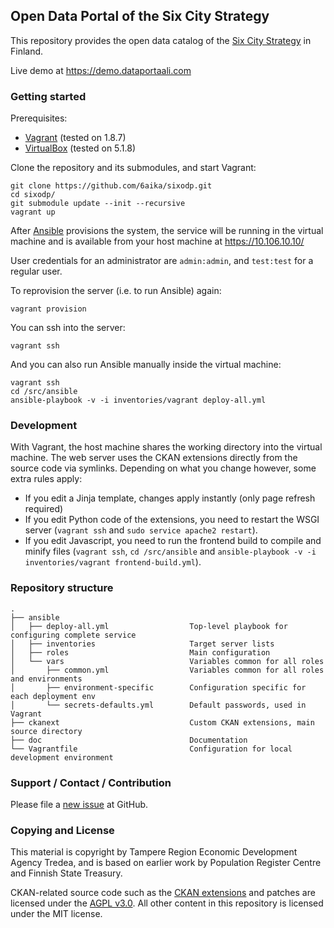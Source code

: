 ## Open Data Portal of the Six City Strategy

This repository provides the open data catalog of the [Six City Strategy](http://6aika.fi/in-english/) in Finland.

Live demo at https://demo.dataportaali.com

### Getting started

Prerequisites:

- [Vagrant](https://www.vagrantup.com/) (tested on 1.8.7)
- [VirtualBox](https://www.virtualbox.org/) (tested on 5.1.8)

Clone the repository and its submodules, and start Vagrant:

    git clone https://github.com/6aika/sixodp.git
    cd sixodp/
    git submodule update --init --recursive
    vagrant up

After [Ansible](http://www.ansible.com/) provisions the system, the service will be running in the virtual machine and is available from your host machine at https://10.106.10.10/

User credentials for an administrator are `admin:admin`, and `test:test` for a regular user.

To reprovision the server (i.e. to run Ansible) again:

    vagrant provision

You can ssh into the server:

    vagrant ssh

And you can also run Ansible manually inside the virtual machine:

    vagrant ssh
    cd /src/ansible
    ansible-playbook -v -i inventories/vagrant deploy-all.yml

### Development

With Vagrant, the host machine shares the working directory into the virtual machine. The web server uses the CKAN extensions directly from the source code via symlinks. Depending on what you change however, some extra rules apply:

- If you edit a Jinja template, changes apply instantly (only page refresh required)
- If you edit Python code of the extensions, you need to restart the WSGI server (`vagrant ssh` and `sudo service apache2 restart`).
- If you edit Javascript, you need to run the frontend build to compile and minify files (`vagrant ssh`, `cd /src/ansible` and `ansible-playbook -v -i inventories/vagrant frontend-build.yml`).

### Repository structure

    .
    ├── ansible
    │   ├── deploy-all.yml                  Top-level playbook for configuring complete service
    │   ├── inventories                     Target server lists
    │   ├── roles                           Main configuration
    │   └── vars                            Variables common for all roles
    │       ├── common.yml                  Variables common for all roles and environments
    │       ├── environment-specific        Configuration specific for each deployment env
    │       └── secrets-defaults.yml        Default passwords, used in Vagrant
    ├── ckanext                             Custom CKAN extensions, main source directory
    ├── doc                                 Documentation
    └── Vagrantfile                         Configuration for local development environment

### Support / Contact / Contribution

Please file a [new issue](https://github.com/6aika/sixodp/issues) at GitHub.

### Copying and License

This material is copyright by Tampere Region Economic Development Agency Tredea, and is based on earlier work by Population Register Centre and Finnish State Treasury.

CKAN-related source code such as the [CKAN extensions](/ckanext) and patches are licensed under the [AGPL v3.0](http://www.fsf.org/licensing/licenses/agpl-3.0.html). All other content in this repository is licensed under the MIT license.
